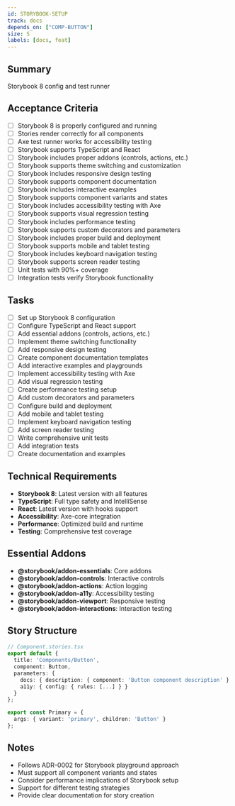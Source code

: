 ```yaml
---
id: STORYBOOK-SETUP
track: docs
depends_on: ["COMP-BUTTON"]
size: S
labels: [docs, feat]
---
```


## Summary

Storybook 8 config and test runner

## Acceptance Criteria

- [ ] Storybook 8 is properly configured and running
- [ ] Stories render correctly for all components
- [ ] Axe test runner works for accessibility testing
- [ ] Storybook supports TypeScript and React
- [ ] Storybook includes proper addons (controls, actions, etc.)
- [ ] Storybook supports theme switching and customization
- [ ] Storybook includes responsive design testing
- [ ] Storybook supports component documentation
- [ ] Storybook includes interactive examples
- [ ] Storybook supports component variants and states
- [ ] Storybook includes accessibility testing with Axe
- [ ] Storybook supports visual regression testing
- [ ] Storybook includes performance testing
- [ ] Storybook supports custom decorators and parameters
- [ ] Storybook includes proper build and deployment
- [ ] Storybook supports mobile and tablet testing
- [ ] Storybook includes keyboard navigation testing
- [ ] Storybook supports screen reader testing
- [ ] Unit tests with 90%+ coverage
- [ ] Integration tests verify Storybook functionality

## Tasks

- [ ] Set up Storybook 8 configuration
- [ ] Configure TypeScript and React support
- [ ] Add essential addons (controls, actions, etc.)
- [ ] Implement theme switching functionality
- [ ] Add responsive design testing
- [ ] Create component documentation templates
- [ ] Add interactive examples and playgrounds
- [ ] Implement accessibility testing with Axe
- [ ] Add visual regression testing
- [ ] Create performance testing setup
- [ ] Add custom decorators and parameters
- [ ] Configure build and deployment
- [ ] Add mobile and tablet testing
- [ ] Implement keyboard navigation testing
- [ ] Add screen reader testing
- [ ] Write comprehensive unit tests
- [ ] Add integration tests
- [ ] Create documentation and examples

## Technical Requirements

- **Storybook 8**: Latest version with all features
- **TypeScript**: Full type safety and IntelliSense
- **React**: Latest version with hooks support
- **Accessibility**: Axe-core integration
- **Performance**: Optimized build and runtime
- **Testing**: Comprehensive test coverage

## Essential Addons

- **@storybook/addon-essentials**: Core addons
- **@storybook/addon-controls**: Interactive controls
- **@storybook/addon-actions**: Action logging
- **@storybook/addon-a11y**: Accessibility testing
- **@storybook/addon-viewport**: Responsive testing
- **@storybook/addon-interactions**: Interaction testing

## Story Structure

```typescript
// Component.stories.tsx
export default {
  title: 'Components/Button',
  component: Button,
  parameters: {
    docs: { description: { component: 'Button component description' } },
    a11y: { config: { rules: [...] } }
  }
};

export const Primary = {
  args: { variant: 'primary', children: 'Button' }
};
```

## Notes

- Follows ADR-0002 for Storybook playground approach
- Must support all component variants and states
- Consider performance implications of Storybook setup
- Support for different testing strategies
- Provide clear documentation for story creation
